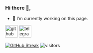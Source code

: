 



### Hi there 👋,




- 🔭 I’m currently working on this page. 


[<img src='https://cdn.jsdelivr.net/npm/simple-icons@3.0.1/icons/github.svg' alt='github' height='40'>](https://github.com/brnwlshubh)  [<img src='https://cdn.jsdelivr.net/npm/simple-icons@3.0.1/icons/telegram.svg' alt='telegram' height='40'>](https://t.me/brnwlshubh)  





[![GitHub Streak](https://github-readme-streak-stats.herokuapp.com?user=brnwlshubh&theme=dark&date_format=M%20j%5B%2C%20Y%5D)](https://git.io/streak-stats)
![visitors](https://visitor-badge.deta.dev/badge?page_id=brnwlshubh&left_color=red&right_color=green)
